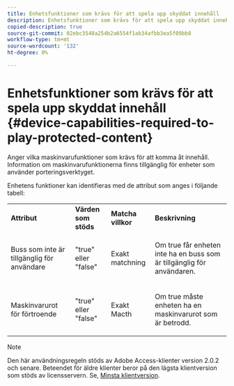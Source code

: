 ```yaml
---
title: Enhetsfunktioner som krävs för att spela upp skyddat innehåll
description: Enhetsfunktioner som krävs för att spela upp skyddat innehåll
copied-description: true
source-git-commit: 02ebc3548a254b2a6554f1ab34afbb3ea5f09bb8
workflow-type: tm+mt
source-wordcount: '132'
ht-degree: 0%

---
```


# Enhetsfunktioner som krävs för att spela upp skyddat innehåll {#device-capabilities-required-to-play-protected-content}

Anger vilka maskinvarufunktioner som krävs för att komma åt innehåll. Information om maskinvarufunktionerna finns tillgänglig för enheter som använder porteringsverktyget.

Enhetens funktioner kan identifieras med de attribut som anges i följande tabell:

<table id="table_v3n_fks_n4"> 
 <tbody> 
  <tr> 
   <td><b>Attribut</b> </td> 
   <td><b>Värden som stöds</b> </td> 
   <td><b>Matcha villkor</b> </td> 
   <td><b>Beskrivning</b> </td> 
  </tr> 
  <tr> 
   <td colname="1" class="- topic/entry "> <p class="- topic/p ">Buss som inte är tillgänglig för användare </p> </td> 
   <td colname="2" class="- topic/entry "> <p class="- topic/p ">"true" eller "false" </p> </td> 
   <td colname="3" class="- topic/entry "> <p class="- topic/p ">Exakt matchning </p> </td> 
   <td colname="4" class="- topic/entry "> <p class="- topic/p ">Om true får enheten inte ha en buss som är tillgänglig för användaren. </p> </td> 
  </tr> 
  <tr> 
   <td colname="1" class="- topic/entry "> <p class="- topic/p ">Maskinvarurot för förtroende </p> </td> 
   <td colname="2" class="- topic/entry "> <p class="- topic/p ">"true" eller "false" </p> </td> 
   <td colname="3" class="- topic/entry "> <p class="- topic/p ">Exakt Macth </p> </td> 
   <td colname="4" class="- topic/entry "> <p class="- topic/p ">Om true måste enheten ha en maskinvarurot som är betrodd. </p> </td> 
  </tr> 
 </tbody> 
</table>

>[!NOTE]
>
>Den här användningsregeln stöds av Adobe Access-klienter version 2.0.2 och senare. Beteendet för äldre klienter beror på den lägsta klientversion som stöds av licensservern. Se, [Minsta klientversion](../../../../aaxs-protecting-content/content-setting-up-the-sdk/content-setting-up-the-dev-env.md).
